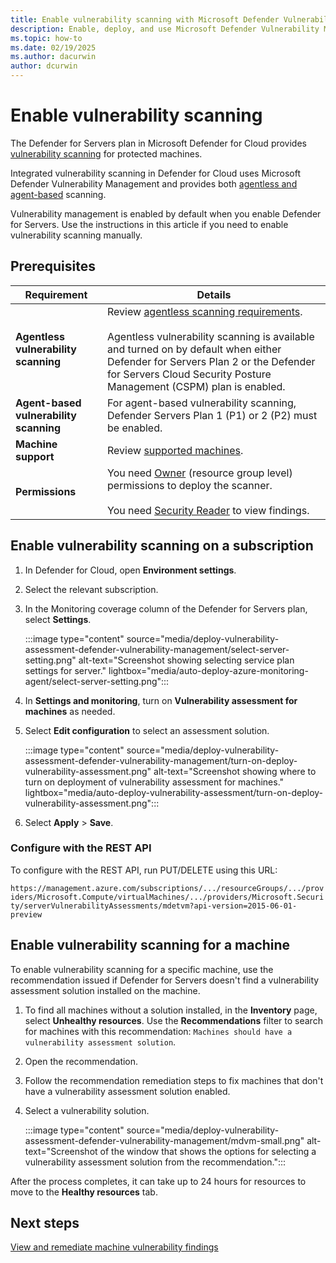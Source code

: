 ```yaml
---
title: Enable vulnerability scanning with Microsoft Defender Vulnerability Management
description: Enable, deploy, and use Microsoft Defender Vulnerability Management with Microsoft Defender for Cloud to discover weaknesses in your Azure and hybrid machines
ms.topic: how-to
ms.date: 02/19/2025
ms.author: dacurwin
author: dcurwin
---
```


# Enable vulnerability scanning

The Defender for Servers plan in Microsoft Defender for Cloud provides [vulnerability scanning](auto-deploy-vulnerability-assessment.md) for protected machines.

Integrated vulnerability scanning in Defender for Cloud uses Microsoft Defender Vulnerability Management and provides both [agentless and agent-based](auto-deploy-vulnerability-assessment.md#agent-based-and-agentless-scanning) scanning.

Vulnerability management is enabled by default when you enable Defender for Servers. Use the instructions in this article if you need to enable vulnerability scanning manually.

## Prerequisites

**Requirement** | **Details**
--- | ---
**Agentless vulnerability scanning** | Review [agentless scanning requirements](enable-agentless-scanning-vms.md#prerequisites).<br/><br/> Agentless vulnerability scanning is available and turned on by default when either Defender for Servers Plan 2 or the Defender for Servers Cloud Security Posture Management (CSPM) plan is enabled.
**Agent-based vulnerability scanning** | For agent-based vulnerability scanning, Defender Servers Plan 1 (P1) or 2 (P2) must be enabled.
**Machine support** | Review [supported machines](/defender-vulnerability-management/tvm-supported-os).
**Permissions** | You need [Owner](/azure/role-based-access-control/built-in-roles#owner) (resource group level) permissions to deploy the scanner.<br/><br/> You need [Security Reader](/azure/role-based-access-control/built-in-roles#security-reader) to view findings.

## Enable vulnerability scanning on a subscription

1. In Defender for Cloud, open **Environment settings**.
1. Select the relevant subscription.
1. In the Monitoring coverage column of the Defender for Servers plan, select **Settings**.

    :::image type="content" source="media/deploy-vulnerability-assessment-defender-vulnerability-management/select-server-setting.png" alt-text="Screenshot showing selecting service plan settings for server." lightbox="media/auto-deploy-azure-monitoring-agent/select-server-setting.png":::

1. In **Settings and monitoring**, turn on **Vulnerability assessment for machines** as needed.
1. Select **Edit configuration** to select an assessment solution.

    :::image type="content" source="media/deploy-vulnerability-assessment-defender-vulnerability-management/turn-on-deploy-vulnerability-assessment.png" alt-text="Screenshot showing where to turn on deployment of vulnerability assessment for machines." lightbox="media/auto-deploy-vulnerability-assessment/turn-on-deploy-vulnerability-assessment.png":::
1. Select **Apply** > **Save**.

### Configure with the REST API

To configure with the REST API, run PUT/DELETE using this URL:

`https://management.azure.com/subscriptions/.../resourceGroups/.../providers/Microsoft.Compute/virtualMachines/.../providers/Microsoft.Security/serverVulnerabilityAssessments/mdetvm?api-version=2015-06-01-preview`

## Enable vulnerability scanning for a machine

To enable vulnerability scanning for a specific machine, use the recommendation issued if Defender for Servers doesn't find a vulnerability assessment solution installed on the machine.

1. To find all machines without a solution installed, in the **Inventory** page, select **Unhealthy resources**. Use the **Recommendations** filter to search for machines with this recommendation: `Machines should have a vulnerability assessment solution`.
1. Open the recommendation.
1. Follow the recommendation remediation steps to fix machines that don't have a vulnerability assessment solution enabled.
1. Select a vulnerability solution.

    :::image type="content" source="media/deploy-vulnerability-assessment-defender-vulnerability-management/mdvm-small.png" alt-text="Screenshot of the window that shows the options for selecting a vulnerability assessment solution from the recommendation.":::

After the process completes, it can take up to 24 hours for resources to move to the **Healthy resources** tab.

## Next steps

[View and remediate machine vulnerability findings](remediate-vulnerability-findings-vm.md)
